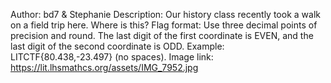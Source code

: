 Author: bd7 & Stephanie
Description: Our history class recently took a walk on a field trip here. Where is this? Flag format: Use three decimal points of precision and round. The last digit of the first coordinate is EVEN, and the last digit of the second coordinate is ODD. Example: LITCTF{80.438,-23.497} (no spaces). Image link: https://lit.lhsmathcs.org/assets/IMG_7952.jpg

